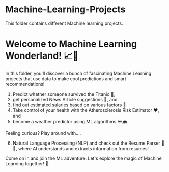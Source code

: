 # Machine-Learning-Projects
This folder contains different Machine learning projects.

# Welcome to Machine Learning Wonderland! 📈🚀

In this folder, you'll discover a bunch of fascinating Machine Learning projects that use data to make cool predictions and smart recommendations!

1. Predict whether someone survived the Titanic 🚢,
2. get personalized News Article suggestions 📰, and
3. find out estimated salaries based on various factors 💼
4. Take control of your health with the Atherosclerosis Risk Estimator ❤️, and
5. become a weather predictor using ML algorithms ☀️🌧️.

Feeling curious? Play around with....

6. Natural Language Processing (NLP) and check out the Resume Parser 📄✨, where AI understands and extracts information from resumes!

Come on in and join the ML adventure. Let's explore the magic of Machine Learning together! 🤖
